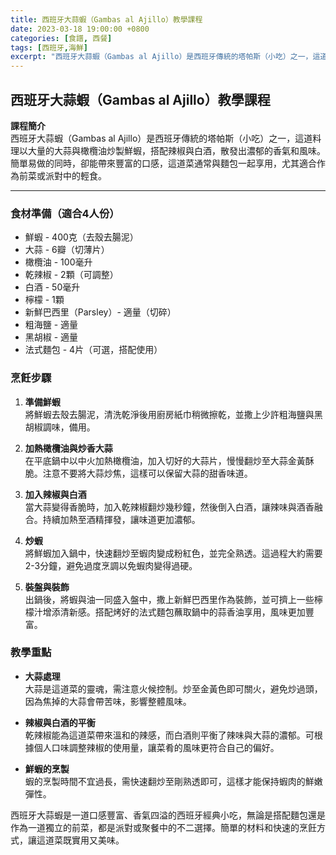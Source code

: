 ```yaml
---
title: 西班牙大蒜蝦（Gambas al Ajillo）教學課程
date: 2023-03-18 19:00:00 +0800
categories: [食譜, 西餐]
tags: [西班牙,海鮮] 
excerpt: "西班牙大蒜蝦（Gambas al Ajillo）是西班牙傳統的塔帕斯（小吃）之一，這道料理以大量的大蒜與橄欖油炒製鮮蝦，搭配辣椒與白酒，散發出濃郁的香氣和風味。簡單易做的同時，卻能帶來豐富的口感，這道菜通常與麵包一起享用，尤其適合作為前菜或派對中的輕食"
---
```


## 西班牙大蒜蝦（Gambas al Ajillo）教學課程

**課程簡介**  
西班牙大蒜蝦（Gambas al Ajillo）是西班牙傳統的塔帕斯（小吃）之一，這道料理以大量的大蒜與橄欖油炒製鮮蝦，搭配辣椒與白酒，散發出濃郁的香氣和風味。簡單易做的同時，卻能帶來豐富的口感，這道菜通常與麵包一起享用，尤其適合作為前菜或派對中的輕食。

---

### 食材準備（適合4人份）

- 鮮蝦 - 400克（去殼去腸泥）  
- 大蒜 - 6瓣（切薄片）  
- 橄欖油 - 100毫升  
- 乾辣椒 - 2顆（可調整）  
- 白酒 - 50毫升  
- 檸檬 - 1顆  
- 新鮮巴西里（Parsley）- 適量（切碎）  
- 粗海鹽 - 適量  
- 黑胡椒 - 適量  
- 法式麵包 - 4片（可選，搭配使用）

### 烹飪步驟

1. **準備鮮蝦**  
   將鮮蝦去殼去腸泥，清洗乾淨後用廚房紙巾稍微擦乾，並撒上少許粗海鹽與黑胡椒調味，備用。

2. **加熱橄欖油與炒香大蒜**  
   在平底鍋中以中火加熱橄欖油，加入切好的大蒜片，慢慢翻炒至大蒜金黃酥脆。注意不要將大蒜炒焦，這樣可以保留大蒜的甜香味道。

3. **加入辣椒與白酒**  
   當大蒜變得香脆時，加入乾辣椒翻炒幾秒鐘，然後倒入白酒，讓辣味與酒香融合。持續加熱至酒精揮發，讓味道更加濃郁。

4. **炒蝦**  
   將鮮蝦加入鍋中，快速翻炒至蝦肉變成粉紅色，並完全熟透。這過程大約需要2-3分鐘，避免過度烹調以免蝦肉變得過硬。

5. **裝盤與裝飾**  
   出鍋後，將蝦與油一同盛入盤中，撒上新鮮巴西里作為裝飾，並可擠上一些檸檬汁增添清新感。搭配烤好的法式麵包蘸取鍋中的蒜香油享用，風味更加豐富。

### 教學重點

- **大蒜處理**  
  大蒜是這道菜的靈魂，需注意火候控制。炒至金黃色即可關火，避免炒過頭，因為焦掉的大蒜會帶苦味，影響整體風味。

- **辣椒與白酒的平衡**  
  乾辣椒能為這道菜帶來溫和的辣感，而白酒則平衡了辣味與大蒜的濃郁。可根據個人口味調整辣椒的使用量，讓菜肴的風味更符合自己的偏好。

- **鮮蝦的烹製**  
  蝦的烹製時間不宜過長，需快速翻炒至剛熟透即可，這樣才能保持蝦肉的鮮嫩彈性。

西班牙大蒜蝦是一道口感豐富、香氣四溢的西班牙經典小吃，無論是搭配麵包還是作為一道獨立的前菜，都是派對或聚餐中的不二選擇。簡單的材料和快速的烹飪方式，讓這道菜既實用又美味。
